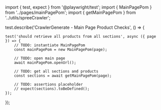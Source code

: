 import { test, expect } from '@playwright/test';
import { MainPagePom } from '../pages/mainPagePom';
import { getMainPagePom } from '../utils/spreeCrawler';

test.describe('CrawlerGenerate - Main Page Product Checks', () => {

    test('should retrieve all products from all sections', async ({ page }) => {
        // TODO: instantiate MainPagePom
        const mainPagePom = new MainPagePom(page);

        // TODO: open main page
        await mainPagePom.openUrl();

        // TODO: get all sections and products
        const sections = await getMainPagePom(page);

        // TODO: assertions placeholder
        // expect(sections).toBeDefined();
    });

});
